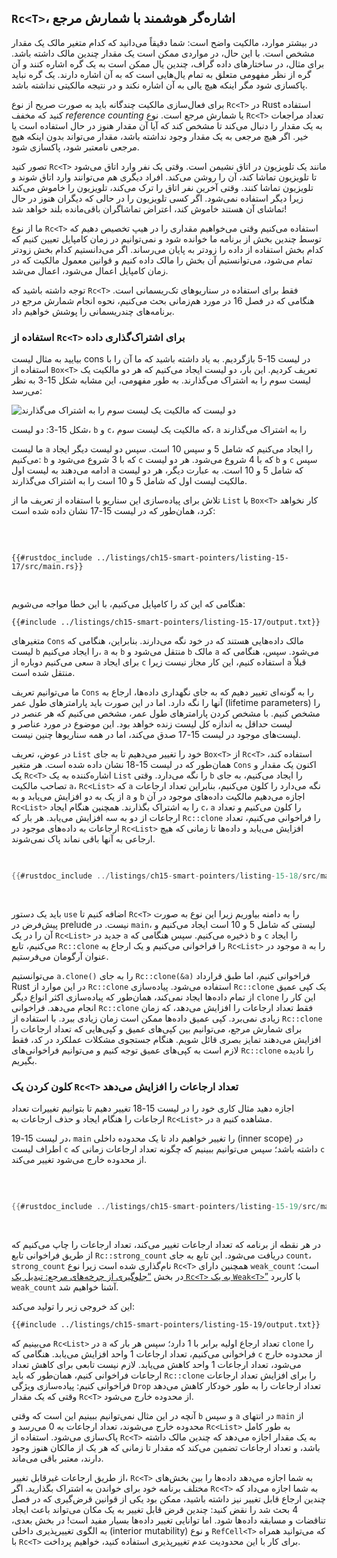 ## `Rc<T>`، اشاره‌گر هوشمند با شمارش مرجع

در بیشتر موارد، مالکیت واضح است: شما دقیقاً می‌دانید که کدام متغیر مالک یک مقدار مشخص است. با این حال، در مواردی 
ممکن است یک مقدار چندین مالک داشته باشد. برای مثال، در ساختارهای داده گراف، چندین یال ممکن است به یک گره 
اشاره کنند و آن گره از نظر مفهومی متعلق به تمام یال‌هایی است که به آن اشاره دارند. یک گره نباید پاکسازی شود مگر 
اینکه هیچ یالی به آن اشاره نکند و در نتیجه مالکیتی نداشته باشد.

برای فعال‌سازی مالکیت چندگانه باید به صورت صریح از نوع `Rc<T>` در Rust استفاده کنید که مخفف 
_reference counting_ یا شمارش مرجع است. نوع `Rc<T>` تعداد مراجعات به یک مقدار را دنبال می‌کند تا مشخص کند که آیا 
آن مقدار هنوز در حال استفاده است یا خیر. اگر هیچ مرجعی به یک مقدار وجود نداشته باشد، مقدار می‌تواند بدون اینکه 
هیچ مرجعی نامعتبر شود، پاکسازی شود.

تصور کنید `Rc<T>` مانند یک تلویزیون در اتاق نشیمن است. وقتی یک نفر وارد اتاق می‌شود تا تلویزیون تماشا کند، آن را 
روشن می‌کند. افراد دیگری هم می‌توانند وارد اتاق شوند و تلویزیون تماشا کنند. وقتی آخرین نفر اتاق را ترک می‌کند، 
تلویزیون را خاموش می‌کند زیرا دیگر استفاده نمی‌شود. اگر کسی تلویزیون را در حالی که دیگران هنوز در حال تماشای آن 
هستند خاموش کند، اعتراض تماشاگران باقی‌مانده بلند خواهد شد!

ما از نوع `Rc<T>` استفاده می‌کنیم وقتی می‌خواهیم مقداری را در هیپ تخصیص دهیم که توسط چندین بخش از برنامه ما 
خوانده شود و نمی‌توانیم در زمان کامپایل تعیین کنیم که کدام بخش استفاده از داده را زودتر به پایان می‌رساند. اگر 
می‌دانستیم کدام بخش زودتر تمام می‌شود، می‌توانستیم آن بخش را مالک داده کنیم و قوانین معمول مالکیت که در زمان 
کامپایل اعمال می‌شود، اعمال می‌شد.

توجه داشته باشید که `Rc<T>` فقط برای استفاده در سناریوهای تک‌ریسمانی است. هنگامی که در فصل 16 در مورد 
هم‌زمانی بحث می‌کنیم، نحوه انجام شمارش مرجع در برنامه‌های چندریسمانی را پوشش خواهیم داد.

### استفاده از `Rc<T>` برای اشتراک‌گذاری داده

بیایید به مثال لیست cons در لیست 15-5 بازگردیم. به یاد داشته باشید که ما آن را با استفاده از `Box<T>` تعریف 
کردیم. این بار، دو لیست ایجاد می‌کنیم که هر دو مالکیت یک لیست سوم را به اشتراک می‌گذارند. به طور مفهومی، این 
مشابه شکل 15-3 به نظر می‌رسد:

<img alt="دو لیست که مالکیت یک لیست سوم را به اشتراک می‌گذارند" src="img/trpl15-03.svg" class="center" />

<span class="caption">شکل 15-3: دو لیست، `b` و `c`، که مالکیت یک لیست سوم، `a` را به اشتراک می‌گذارند</span>

ما لیست `a` را ایجاد می‌کنیم که شامل 5 و سپس 10 است. سپس دو لیست دیگر ایجاد می‌کنیم: `b` که با 3 شروع می‌شود و 
`c` که با 4 شروع می‌شود. هر دو لیست `b` و `c` سپس ادامه می‌دهند به لیست اول `a` که شامل 5 و 10 است. به عبارت 
دیگر، هر دو لیست مالکیت لیست اول که شامل 5 و 10 است را به اشتراک می‌گذارند.

تلاش برای پیاده‌سازی این سناریو با استفاده از تعریف ما از `List` با `Box<T>` کار نخواهد کرد، همان‌طور که در لیست 
15-17 نشان داده شده است:

<Listing number="15-17" file-name="src/main.rs" caption="نشان دادن اینکه نمی‌توانیم دو لیست با استفاده از `Box<T>` داشته باشیم که سعی در اشتراک‌گذاری مالکیت یک لیست سوم دارند"> 


```rust,ignore,does_not_compile
{{#rustdoc_include ../listings/ch15-smart-pointers/listing-15-17/src/main.rs}}
```

</Listing>

هنگامی که این کد را کامپایل می‌کنیم، با این خطا مواجه می‌شویم:

```console
{{#include ../listings/ch15-smart-pointers/listing-15-17/output.txt}}
```

متغیرهای `Cons` مالک داده‌هایی هستند که در خود نگه می‌دارند. بنابراین، هنگامی که لیست `b` را ایجاد می‌کنیم، 
`a` به `b` منتقل می‌شود و `b` مالک `a` می‌شود. سپس، هنگامی که سعی می‌کنیم دوباره از `a` برای ایجاد `c` استفاده 
کنیم، این کار مجاز نیست زیرا `a` قبلاً منتقل شده است.

ما می‌توانیم تعریف `Cons` را به گونه‌ای تغییر دهیم که به جای نگهداری داده‌ها، ارجاع به آنها را نگه دارد. اما در 
این صورت باید پارامترهای طول عمر (lifetime parameters) را مشخص کنیم. با مشخص کردن پارامترهای طول عمر، مشخص 
می‌کنیم که هر عنصر در لیست حداقل به اندازه کل لیست زنده خواهد بود. این موضوع در مورد عناصر و لیست‌های موجود در 
لیست 15-17 صدق می‌کند، اما در همه سناریوها چنین نیست.

در عوض، تعریف `List` خود را تغییر می‌دهیم تا به جای `Box<T>` از `Rc<T>` استفاده کند، همان‌طور که در لیست 15-18 
نشان داده شده است. هر متغیر `Cons` اکنون یک مقدار و یک `Rc<T>` اشاره‌کننده به یک `List` را نگه می‌دارد. وقتی `b` 
را ایجاد می‌کنیم، به جای تصاحب مالکیت `a`، `Rc<List>` که `a` نگه می‌دارد را کلون می‌کنیم، بنابراین تعداد 
ارجاعات از یک به دو افزایش می‌یابد و به `a` و `b` اجازه می‌دهیم مالکیت داده‌های موجود در آن `Rc<List>` را به 
اشتراک بگذارند. همچنین هنگام ایجاد `c`، `a` را کلون می‌کنیم و تعداد ارجاعات از دو به سه افزایش می‌یابد. هر بار 
که `Rc::clone` را فراخوانی می‌کنیم، تعداد ارجاعات به داده‌های موجود در `Rc<List>` افزایش می‌یابد و داده‌ها تا 
زمانی که هیچ ارجاعی به آنها باقی نماند پاک نمی‌شوند.

<Listing number="15-18" file-name="src/main.rs" caption="تعریفی از `List` که از `Rc<T>` استفاده می‌کند">

```rust
{{#rustdoc_include ../listings/ch15-smart-pointers/listing-15-18/src/main.rs}}
```

</Listing>

باید یک دستور `use` اضافه کنیم تا `Rc<T>` را به دامنه بیاوریم زیرا این نوع به صورت پیش‌فرض در prelude نیست. 
در `main`، لیستی که شامل 5 و 10 است ایجاد می‌کنیم و آن را در یک `Rc<List>` جدید در `a` ذخیره می‌کنیم. سپس 
هنگامی که `b` و `c` را ایجاد می‌کنیم، تابع `Rc::clone` را فراخوانی می‌کنیم و یک ارجاع به `Rc<List>` موجود در 
`a` را به عنوان آرگومان می‌فرستیم.

می‌توانستیم `a.clone()` را به جای `Rc::clone(&a)` فراخوانی کنیم، اما طبق قرارداد Rust در این موارد از 
`Rc::clone` استفاده می‌شود. پیاده‌سازی `Rc::clone` یک کپی عمیق از تمام داده‌ها ایجاد نمی‌کند، همان‌طور که 
پیاده‌سازی اکثر انواع دیگر `clone` این کار را انجام می‌دهد. فراخوانی `Rc::clone` فقط تعداد ارجاعات را افزایش 
می‌دهد، که زمان زیادی نمی‌برد. کپی عمیق داده‌ها ممکن است زمان زیادی ببرد. با استفاده از `Rc::clone` برای شمارش 
مرجع، می‌توانیم بین کپی‌های عمیق و کپی‌هایی که تعداد ارجاعات را افزایش می‌دهند تمایز بصری قائل شویم. هنگام 
جستجوی مشکلات عملکرد در کد، فقط لازم است به کپی‌های عمیق توجه کنیم و می‌توانیم فراخوانی‌های `Rc::clone` را 
نادیده بگیریم.

### کلون کردن یک `Rc<T>` تعداد ارجاعات را افزایش می‌دهد

اجازه دهید مثال کاری خود را در لیست 15-18 تغییر دهیم تا بتوانیم تغییرات تعداد ارجاعات را هنگام ایجاد و حذف 
ارجاعات به `Rc<List>` در `a` مشاهده کنیم.

در لیست 15-19، `main` را تغییر خواهیم داد تا یک محدوده داخلی (inner scope) در اطراف لیست `c` داشته باشد؛ 
سپس می‌توانیم ببینیم که چگونه تعداد ارجاعات زمانی که `c` از محدوده خارج می‌شود تغییر می‌کند.

<Listing number="15-19" file-name="src/main.rs" caption="چاپ تعداد ارجاعات"> 

```rust
{{#rustdoc_include ../listings/ch15-smart-pointers/listing-15-19/src/main.rs:here}}
```

</Listing>

در هر نقطه از برنامه که تعداد ارجاعات تغییر می‌کند، تعداد ارجاعات را چاپ می‌کنیم که از طریق فراخوانی تابع 
`Rc::strong_count` دریافت می‌شود. این تابع به جای `count`، `strong_count` نام‌گذاری شده است زیرا نوع `Rc<T>` 
همچنین دارای `weak_count` است؛ در بخش [“جلوگیری از چرخه‌های مرجع: تبدیل یک `Rc<T>` به یک 
`Weak<T>`”][preventing-ref-cycles]<!-- ignore --> با کاربرد `weak_count` آشنا خواهیم شد.

این کد خروجی زیر را تولید می‌کند:

```console
{{#include ../listings/ch15-smart-pointers/listing-15-19/output.txt}}
```

می‌بینیم که `Rc<List>` در `a` تعداد ارجاع اولیه برابر با 1 دارد؛ سپس هر بار که `clone` را فراخوانی می‌کنیم، 
تعداد ارجاعات 1 واحد افزایش می‌یابد. هنگامی که `c` از محدوده خارج می‌شود، تعداد ارجاعات 1 واحد کاهش می‌یابد. 
لازم نیست تابعی برای کاهش تعداد ارجاعات فراخوانی کنیم، همان‌طور که باید `Rc::clone` را برای افزایش تعداد 
ارجاعات فراخوانی کنیم: پیاده‌سازی ویژگی `Drop` تعداد ارجاعات را به طور خودکار کاهش می‌دهد وقتی که یک مقدار 
`Rc<T>` از محدوده خارج می‌شود.

آنچه در این مثال نمی‌توانیم ببینیم این است که وقتی `b` و سپس `a` در انتهای `main` از محدوده خارج می‌شوند، تعداد 
ارجاعات به 0 می‌رسد و `Rc<List>` به طور کامل پاک‌سازی می‌شود. استفاده از `Rc<T>` به یک مقدار اجازه می‌دهد که 
چندین مالک داشته باشد، و تعداد ارجاعات تضمین می‌کند که مقدار تا زمانی که هر یک از مالکان هنوز وجود دارند، معتبر 
باقی می‌ماند.

از طریق ارجاعات غیرقابل تغییر، `Rc<T>` به شما اجازه می‌دهد داده‌ها را بین بخش‌های مختلف برنامه خود برای 
خواندن به اشتراک بگذارید. اگر `Rc<T>` به شما اجازه می‌داد که چندین ارجاع قابل تغییر نیز داشته باشید، ممکن بود 
یکی از قوانین قرض‌گیری که در فصل 4 بحث شد را نقض کنید: چندین قرض قابل تغییر به یک مکان می‌تواند باعث ایجاد 
تناقضات و مسابقه داده‌ها شود. اما توانایی تغییر داده‌ها بسیار مفید است! در بخش بعدی، به الگوی تغییر‌پذیری داخلی 
(interior mutability) و نوع `RefCell<T>` که می‌توانید همراه با `Rc<T>` برای کار با این محدودیت عدم تغییر‌پذیری 
استفاده کنید، خواهیم پرداخت.

[preventing-ref-cycles]: ch15-06-reference-cycles.html#preventing-reference-cycles-turning-an-rct-into-a-weakt